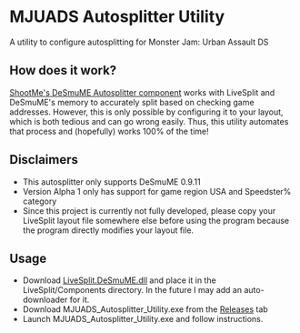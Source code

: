 # MJUADS Autosplitter Utility
A utility to configure autosplitting for Monster Jam: Urban Assault DS

## How does it work?
[ShootMe's DeSmuME Autosplitter component](https://github.com/ShootMe/LiveSplit.DeSmuME) works with LiveSplit and DeSmuME's memory to accurately split based on checking game addresses. However, this is only possible by configuring it to your layout, which is both tedious and can go wrong easily. Thus, this utility automates that process and (hopefully) works 100% of the time!

## Disclaimers
- This autosplitter only supports DeSmuME 0.9.11
- Version Alpha 1 only has support for game region USA and Speedster% category
- Since this project is currently not fully developed, please copy your LiveSplit layout file somewhere else before using the program because the program directly modifies your layout file.

## Usage
- Download [LiveSplit.DeSmuME.dll](https://raw.githubusercontent.com/ShootMe/LiveSplit.DeSmuME/master/Components/LiveSplit.DeSmuME.dll) and place it in the LiveSplit/Components directory. In the future I may add an auto-downloader for it.
- Download MJUADS_Autosplitter_Utility.exe from the [Releases](https://github.com/skyywaffle/MJUADS_Autosplitter_Utility/releases) tab
- Launch MJUADS_Autosplitter_Utility.exe and follow instructions.
